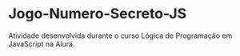# Jogo-Numero-Secreto-JS

Atividade desenvolvida durante o curso Lógica de Programação em JavaScript na Alura. 
